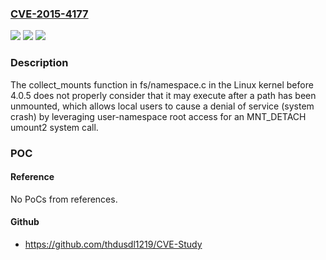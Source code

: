 ### [CVE-2015-4177](https://cve.mitre.org/cgi-bin/cvename.cgi?name=CVE-2015-4177)
![](https://img.shields.io/static/v1?label=Product&message=n%2Fa&color=blue)
![](https://img.shields.io/static/v1?label=Version&message=n%2Fa&color=blue)
![](https://img.shields.io/static/v1?label=Vulnerability&message=n%2Fa&color=brighgreen)

### Description

The collect_mounts function in fs/namespace.c in the Linux kernel before 4.0.5 does not properly consider that it may execute after a path has been unmounted, which allows local users to cause a denial of service (system crash) by leveraging user-namespace root access for an MNT_DETACH umount2 system call.

### POC

#### Reference
No PoCs from references.

#### Github
- https://github.com/thdusdl1219/CVE-Study

